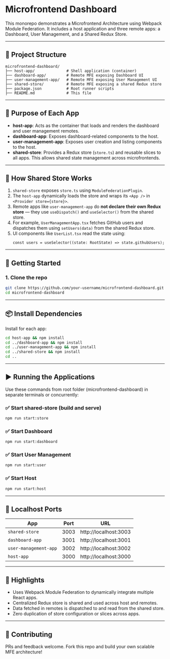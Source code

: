 

# Microfrontend Dashboard

This monorepo demonstrates a Microfrontend Architecture using Webpack Module Federation. It includes a host application and three remote apps: a Dashboard, User Management, and a Shared Redux Store.

---

## 📁 Project Structure

```
microfrontend-dashboard/
├── host-app/              # Shell application (container)
├── dashboard-app/         # Remote MFE exposing Dashboard UI
├── user-management-app/   # Remote MFE exposing User Management UI
├── shared-store/          # Remote MFE exposing a shared Redux store
├── package.json           # Root runner scripts
├── README.md              # This file
```

---

## 🧩 Purpose of Each App

- **host-app**: Acts as the container that loads and renders the dashboard and user management remotes.
- **dashboard-app**: Exposes dashboard-related components to the host.
- **user-management-app**: Exposes user creation and listing components to the host.
- **shared-store**: Provides a Redux store (`store.ts`) and reusable slices to all apps. This allows shared state management across microfrontends.

---

## 🔄 How Shared Store Works

1. `shared-store` exposes `store.ts` using `ModuleFederationPlugin`.
2. The `host-app` dynamically loads the store and wraps its `<App />` in `<Provider store={store}>`.
3. Remote apps like `user-management-app` do **not declare their own Redux store** — they use `useDispatch()` and `useSelector()` from the shared store.
4. For example, `UserManagementApp.tsx` fetches GitHub users and dispatches them using `setUsers(data)` from the shared Redux store.
5. UI components like `UserList.tsx` read the state using:
   ```tsx
   const users = useSelector((state: RootState) => state.githubUsers);
   ```

---

## 🚀 Getting Started

### 1. Clone the repo

```bash
git clone https://github.com/your-username/microfrontend-dashboard.git
cd microfrontend-dashboard
```

---

## 📦 Install Dependencies

Install for each app:

```bash
cd host-app && npm install
cd ../dashboard-app && npm install
cd ../user-management-app && npm install
cd ../shared-store && npm install
cd ..
```

---

## ▶️ Running the Applications

Use these commands from root folder (microfrontend-dashboard) in separate terminals or concurrently:

### ✅ Start shared-store (build and serve)

```bash
npm run start:store
```

### ✅ Start Dashboard

```bash
npm run start:dashboard
```

### ✅ Start User Management

```bash
npm run start:user
```

### ✅ Start Host

```bash
npm run start:host
```

---

## 🔗 Localhost Ports

| App                  | Port | URL                          |
|----------------------|------|-------------------------------|
| `shared-store`       | 3003 | http://localhost:3003        |
| `dashboard-app`      | 3001 | http://localhost:3001        |
| `user-management-app`| 3002 | http://localhost:3002        |
| `host-app`           | 3000 | http://localhost:3000        |

---

## 🧠 Highlights

- Uses Webpack Module Federation to dynamically integrate multiple React apps.
- Centralized Redux store is shared and used across host and remotes.
- Data fetched in remotes is dispatched to and read from the shared store.
- Zero duplication of store configuration or slices across apps.

---

## 🤝 Contributing

PRs and feedback welcome. Fork this repo and build your own scalable MFE architecture!
